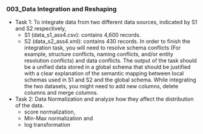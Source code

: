 ### 003_Data Integration and Reshaping
* Task 1: To integrate data from two different data sources, indicated by S1 and S2 respectively,
    * S1 (data_s1_ass4.csv): contains 4,600 records.
    * S2 (data_s2_ass4.xml): contains 430 records. In order to finish the integration task, you will need to resolve schema conflicts (For example, structure conflicts, naming conflicts, and/or entity resolution conflicts) and data conflicts. The output of the task should be a unified data stored in a global schema that should be justified with a clear explanation of the semantic mapping between local schemas used in S1 and S2 and the global schema. While integrating the two datasets, you might need to add new columns, delete columns and merge columns.
* Task 2: Data Normalization and analyze how they affect the distribution of the data.
    * score normalization,
    * Min-Max normalization and
    * log transformation
